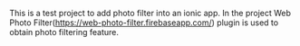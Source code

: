 This is a test project to add photo filter into an ionic app.
In the project Web Photo Filter(https://web-photo-filter.firebaseapp.com/) plugin is used to obtain photo filtering feature.
